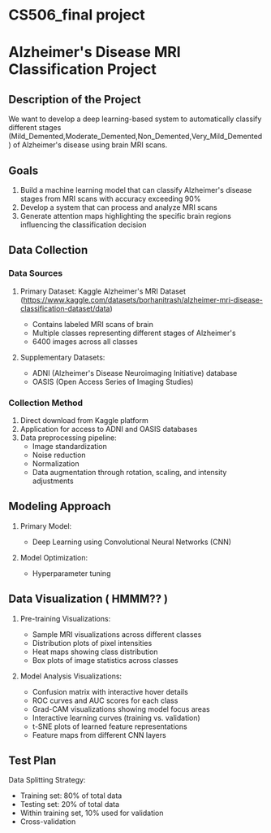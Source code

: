 # CS506_final project

# Alzheimer's Disease MRI Classification Project

## Description of the Project
We want to develop a deep learning-based system to automatically classify different stages (Mild_Demented,Moderate_Demented,Non_Demented,Very_Mild_Demented) of Alzheimer's disease using brain MRI scans. 

## Goals
1. Build a machine learning model that can classify Alzheimer's disease stages from MRI scans with accuracy exceeding 90%
2. Develop a system that can process and analyze MRI scans
3. Generate attention maps highlighting the specific brain regions influencing the classification decision

## Data Collection
### Data Sources
1. Primary Dataset: Kaggle Alzheimer's MRI Dataset (https://www.kaggle.com/datasets/borhanitrash/alzheimer-mri-disease-classification-dataset/data)
   - Contains labeled MRI scans of brain
   - Multiple classes representing different stages of Alzheimer's
   - 6400 images across all classes
   

2. Supplementary Datasets:
   - ADNI (Alzheimer's Disease Neuroimaging Initiative) database
   - OASIS (Open Access Series of Imaging Studies)

### Collection Method
1. Direct download from Kaggle platform
2. Application for access to ADNI and OASIS databases
3. Data preprocessing pipeline:
   - Image standardization
   - Noise reduction
   - Normalization
   - Data augmentation through rotation, scaling, and intensity adjustments

## Modeling Approach
1. Primary Model:
   - Deep Learning using Convolutional Neural Networks (CNN)
   
2. Model Optimization:
   - Hyperparameter tuning 

## Data Visualization ( HMMM?? )
1. Pre-training Visualizations:
   - Sample MRI visualizations across different classes
   - Distribution plots of pixel intensities
   - Heat maps showing class distribution
   - Box plots of image statistics across classes

2. Model Analysis Visualizations:
   - Confusion matrix with interactive hover details
   - ROC curves and AUC scores for each class
   - Grad-CAM visualizations showing model focus areas
   - Interactive learning curves (training vs. validation)
   - t-SNE plots of learned feature representations
   - Feature maps from different CNN layers

## Test Plan
  Data Splitting Strategy:
   - Training set: 80% of total data
   - Testing set: 20% of total data
   - Within training set, 10% used for validation
   - Cross-validation
